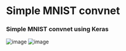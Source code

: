 # Simple MNIST convnet
### Simple MNIST convnet using Keras
 
![image](https://user-images.githubusercontent.com/59448872/151628424-fb24f721-4b1d-460b-b1df-99cd14a3ad3b.png)
![image](https://user-images.githubusercontent.com/59448872/151628558-878e95a7-231a-44c1-a911-2ffdfcd0c8a3.png)
